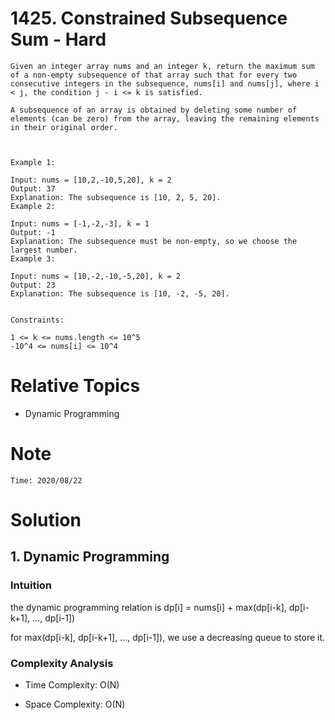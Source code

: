 # 1425. Constrained Subsequence Sum - Hard

```
Given an integer array nums and an integer k, return the maximum sum of a non-empty subsequence of that array such that for every two consecutive integers in the subsequence, nums[i] and nums[j], where i < j, the condition j - i <= k is satisfied.

A subsequence of an array is obtained by deleting some number of elements (can be zero) from the array, leaving the remaining elements in their original order.

 

Example 1:

Input: nums = [10,2,-10,5,20], k = 2
Output: 37
Explanation: The subsequence is [10, 2, 5, 20].
Example 2:

Input: nums = [-1,-2,-3], k = 1
Output: -1
Explanation: The subsequence must be non-empty, so we choose the largest number.
Example 3:

Input: nums = [10,-2,-10,-5,20], k = 2
Output: 23
Explanation: The subsequence is [10, -2, -5, 20].
 

Constraints:

1 <= k <= nums.length <= 10^5
-10^4 <= nums[i] <= 10^4

```

# Relative Topics
* Dynamic Programming


# Note
```
Time: 2020/08/22
```


# Solution
## 1. Dynamic Programming

### Intuition
the dynamic programming relation is dp[i] = nums[i] + max(dp[i-k], dp[i-k+1], ..., dp[i-1])

for max(dp[i-k], dp[i-k+1], ..., dp[i-1]), we use a decreasing queue to store it.


### Complexity Analysis
*   Time Complexity: O(N)
  
*   Space Complexity: O(N)